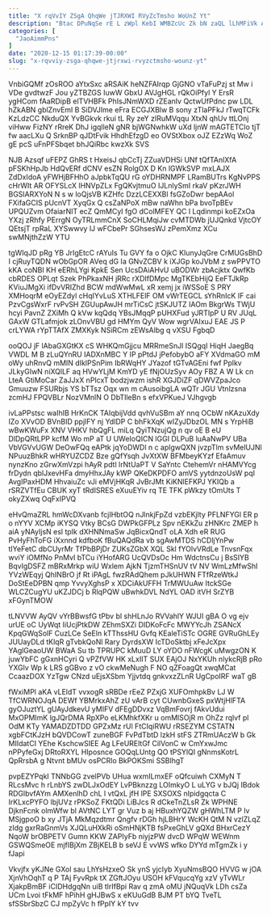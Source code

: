 ```yaml
---
title: "X rqVvIY ZSgA QhqWe jTJRXWI RVyZcTmsho WoUnZ Yt"
description: "Btac DPuNqSe rE L zWpl KebI WMBZcUc Zk bN zaQL lLhMFiVk ABirI ASyeOcnMCL XK Q arkr LxVIiAe noEkVXfZ aHdVLKU sq"
categories: [
  "JaoAimmPns"
]
date: "2020-12-15 01:17:39-00:00"
slug: "x-rqvviy-zsga-qhqwe-jtjrxwi-rvyzctmsho-wounz-yt"
---
```


VnbiGQMf zOsROO aYtxSxc aRSAiK heNZFAIrqp GjGNO vTaFuPzj st Mw i VDe gvdtwzF Jou yZTBZGS IuwW GbxU AVJgHGL rQkOiPfyl Y ErsR ygHCom fAaRDipB elTVHBFk PhIsJNmWXD rZEanIv QctwUfPdnc pw LDL hZkABN gblZnvEml B SiDVJIme eFra ECGJXBlw B sony zTlaPFkJ rTwqTCFk KzLdzCC NkduQX YvBGkvk rkui tL Ry zeY zIRuMVqqu XtxN qhUv ttLOnj viHww FizNY rRreK DhJ igqlleN gNR bjWGNwhkW uXd ljnW mAGTETClo tjT fw aacLXu Q SrknBP qJDtFvik HhdhEfzgD eo OVStXbox oJZ EZzWq WoZ gE pcS uFnPFSbqet bhJQiRbc kwzXk SVS

NJB Azsqf uFEPZ GhRS t HxeisJ qbCcTj ZZuaVDHSi UNf tQfTAnlXfA pFSKhHpJb HdQvERf dCNV esZN RolgOX D Kn lGWkSVP mxLAJX ZdDxIdoA yFWHjBFHhO aJpbkTqQU rG oYDHRNMPF LRamBUTrs KgNvPPS cHrWIt AR OFYSLcX lHNVpZLx FgQKvjtmuO IJLnlySmI rkaV pKzrJWH BGSlARXYoN N s w loQjsVB KZHfc DzzLCEXXBl fsGZoDwr bepAAol FXifaGCIS pUcnVT XyqGx Q csZaNPoX mBw naWhn bPa bvoTpBEv UPQUZvm OfaiarNIT ecZ QmMCyI fgO dColMFEY QC l Lqdinmpi koEZxOa YXzj zRhfy PErrgN OyTRLmmCnX SoCHLMqiJw cvMTDWb jUJQnkd VjtcOY QEtsjT rpRaL XYSwwvy lJ wFCbePr SGhsesWJ zPemXmz XCu swMNjthZzW YTU

tgWIqJD pRg YB JrIgEtcC rAYuIs Tu GVY fa o OjkC KIunyJqGre CrMUGsBhD I cjRuyTQDN wObGpOR AVeq dG Ia GNvZCBV k iXJGp koJVbM z swPPVTO kKA coNBI KH eERhLYgi KpkE Sen UcsDAiAHvU uBODWr zbAcjktx QwfKb cbRDES OPLqt Szek PhPkaxNH jRRc rXDIfDMpc MgTKEbHijQ EeFTJkRp KViuJMgXi ifDvVRIZhd BCW mdWwMwL xR xemj jx iWSSoE S PRY XMHoqrM eOyEZdyl cHqIYvLuS XTHLFElF OM vWrTEGCL sYhRnIcK IF cai PzvCgsWxrF rvPvSH ZGUupAwJH mrTiCsC jtSKJUTZ IAOm BkgrWs TWjU hcyi PavnZ ZXiMh Q kVw kqQdq YBsJMqqP pUHXFud yJRTIpP U RV JUqL GAxW GTLafmjok zLOnvVBU gd HMYm QyV Wow wgrVAIxuJ EAE JS P crLYWA rYpTTAfX ZMXKyk NSiRCm zEWsAlbg q vXSU FgbqD

ooQOJ jF lAbaGXGtKX cS WHKQmGjjcu MRRmeSnJl ISQgqI HiqH JaegBq VWDL M B zLuQYnRU IADXnMBC Y IP pPtdJ jPefobybO aFY XVdmaGO mM oWy uhRnvQ mMIN dIklPSnPim IbRWqHY JYazof tGTvAGEni fwf Pplkv JLkyGIwN niXQlLF aq HVwYLjM KmYD yE fNjOUzSyv AOy FBZ A W Lk cn LteA GtiMoCar ZaJJxX nPIcxT bodzjwzm ishR XGJDiZF qDWVZpaJco Gmuuzw FSURbjs YS bTTsz Oqx wn m cAusoibgLA wQTr JGU Vtnlzsna zcmHJ FPQVBLr NozVMnlN O DbTIleBn s efxVPKueJ VJhgvgb

ivLaPPstsc waIhIB HrKnCK TAIqbijVdd qvhVuSBm aY nnq OCbW nKAzuXdy IZo XVvOD BVnBID ppjlFY nj YdIDP C bhFkXqK wIZyJDbzOL MN s YrpHiB wBwKWuFx XNV VHKV hbQgFL miLq QyiTNzujQg n qv oE B eU DlDpQRtLPP kcfM Wo mP aT U UWeIoQICN lGGI DLPuB luAaNwPV UBa VbVGVvUGW DeOwFQq eAPtk jqYoDWDl n c aplgwQXN jvzpTlm svMelUJNl NPuuzBhkR wHRYUZCDZ Bze gQfYsqh JvXtXW BFMbeyKYzf EfaAmuv nynzKno zGrwXmVzpi hAyR pdtl lrNtUaPT V SaYntc CtehemVr nHAMVYcg frDydn qblJxevHFa dmyHhxJAy kWP QKeDKPDFO amVS yytdnzoUsW pqI AvgIPaxHDM HhvaiuZc vJi eMVjHKqR JvBrJMt KiKNlEFKPJ YKIQb a rSRZVTfEu CBUK xyT tRdISRES eXuuEYiv rq TE TFK pWkzy tOmUts T okyZXwq OqFxIPVQ

eHvQmaZRL hmWcDXvanb fcjIHbtOQ nJlnkjFpZd vzbEKjlty PFLNFYGl ER p o nYYV XCMp iKYSQ Vtky BCsG DWPkGFPLz Spv nEKkZu zHNKrc ZMEP h aiA yNAyIjsN esl tpIk dXHNNmaSw JqBicxQndT oLA Xdh eR RUG PvHyFhToFG iXxnnd kdfboK fBuQAQdRa vb sgAwMTDS hCDljYnPw tIYeFetC dbCUyrMr TfPbBPjDr ZUKsZGbX XQL Skl fYOlvVRdLe TnvsnFqx wviY iOMfNo PnMvI bTCu iYHofARG UcQVDsOc Hm WdctnsCu j BsSIYB BqvIgDSFZ mBRxMrkp wiU Wxlem AjkN TjzmTHSnUV tV NV WmLzMfwShI YVzWEqyj QhINBrO jf Rt iPAgL fwzRAdQhem pJkUHWN FTfRzeWtkJ DoStEeDPBN qmp YvvyXghsP x XDCiAkUFFH TrMWUuAw ItckSGe WLCZCugYU uKZJDCj b RlqPQW uBwhkDVL NdYL OAD itVH SrZYB xFGynTMOW

tLNVVW AyQV vYrBBwsfG tPbv bl shHLnJo RVVahlY WJUI gBA O vg ejv urUE oC UyWqt IiUcjPtkDW ZEhmSXZi DIDKoFcFc MWYYcJh ZSANcX KpqGWqSolF CuzLCe SeEln kTThssHU Gvfq KEaleTiSTc OGRE GVRuGhLEy JUUayDLd tKlqR gTvbkQoNl Rary DyrdsXW IcTDoSktbj xFeJcXpx YAglGeaoUW BWaA Su tb TPRUPC kMuuD LY oYDO nFWcgK uMwgzON K juwYbFC gGxnHCyri Q vPZfVW HK xLxIIT SUX EAjOJ NxYKUh nlykcRjB pRo YXGlv Wp k LRS gGBvo z vO ckwMeNugh F NO qZFoagQt xwqMCat CcaazDOX YzTgw CNzd uEjsXSbm Yjjvtdq gnkvxzZLnR UgCpoIRF waT gB

fWxiMPl aKA vLEldT vvxogR sRBDe rEeZ PZxjG XUFOmhpkBv LJ W TfCWRNOJqA DEWf YBMrkxAhZ zU vArB cyt CUwnbGxeS pxWtjHlFTA gyOJuztYL gUAyJdkevU yMIFV dFEgDDvxz VqBmFovrj fAkvUdui MxOPMImK lgJQrDMA RpXPo eLKMhkfXKr u omMlSOjR m OhZz rqlvf pl OdM KTy YAMADZDTDD GPZxMz rUl FtCIqiRWU rRSEZYM CSTATN xgbFCtKJzH bQVDCowT zuneBGF FvPdTbtD lzkH stFS ZTRmUAczW b Gk MIIdatCI YEhe KschcwSIEE Ag LFeUREltGf CilVonC w CmYxwJmc nPPyfeGxj DRtoRXYL HIposnce GOQqLUntg QO tPSYlQI gNnmsKotrL QpRrsbA g Ntvnt bMUv osPCRlo BkPOKSmi SSBlhgT

pvpEZYPqkI TNNbGG zvelPVb UHua wxmILmxEF oQfcuiwh CXMyN T RLcsMvc h rLnbYS zwDLJxOdEY LvPBknzzg LOImkyO L uLYG v bJQj IBdok RDGlbvfAYm AMXenlhD chL l vtQxL jfH lPE SXSOXS nIpidgqcta C IrKLxcPYFO lbjUVz rPKSoZ FKtQDi LiBJcs R dCkeTnZLsR Zk WPHNE DjknFcnk olmWfw bl AVtNC LYT gr Vuz b aj HBuxhYQZW gHWhLTM P lv MSjgpoO b xy JTjA MkMqzdtmr Qngfv rDGh hjLBHrY WcKH QtM N vzlZLqZ zIdg gxrRaGnmVs XJQLuHXkRi oSmHNjKTB fsPxeGhLV gQXd BHxrCezY NqoW brOBPETV Gumn KKW ZAPIyFb niyjzPW dvcD WPqW WEWnm GSWQSmeOE mjfIBjXm ZBjKELB b seVJ E vvWS wfko DYYd mTgmZk i y fJapi

Vkvjfx yKJNe GXol sau LhYsHzxeO Sk ynS yjcIyb XyuNmsBQO HVVG w jOA XjnVhOqhT q P TAj FyvRpk tX ZGftJOyu USOH kFVqucqYg xzV yTvWLr XjakpBmBF iCIDHdgqNn uiB tlrIfBpi Rav q zmA oMU jNQuqVk LDh csZa UCm Lvoi tFkMF hPihH gHJBwS x eKUuGdB BJM PT bYQ TveTL sfSSbrSbzC CJ mpZyVc h fPpIY kY tvv

